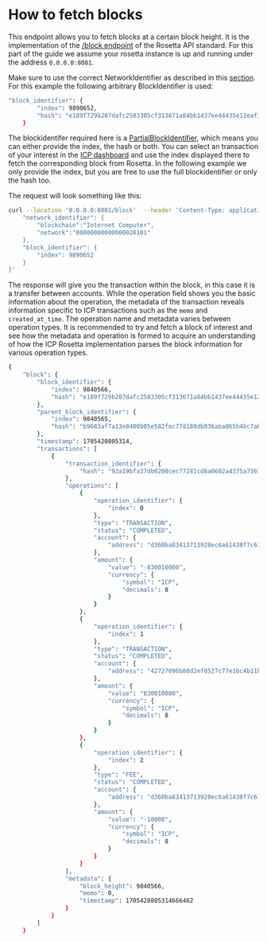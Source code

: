 # How to fetch blocks
This endpoint allows you to fetch blocks at a certain block height.  It is the implementation of the [/block endpoint](https://www.rosetta-api.org/docs/BlockApi.html#block) of the Rosetta API standard. 
For this part of the guide we assume your rosetta instance is up and running under the address `0.0.0.0:8081`.

Make sure to use the correct NetworkIdentifier as described in this [section](/docs/developer-docs/integrations/rosetta/icp_rosetta/data_api/network). For this example the following arbitrary BlockIdentifier is used:
```bash
"block_identifier": {
        "index": 9890652,
        "hash": "e189f729b207dafc2583305cf313671a84bb1437ee44435e12eaf3dcfbcb8fcf"
    }
```
The blockidentifer required here is a [PartialBlockIdentifier](https://www.rosetta-api.org/docs/models/PartialBlockIdentifier.html), which means you can either provide the index, the hash or both. You can select an transaction of your interest in the [ICP dashboard](https://dashboard.internetcomputer.org/transactions) and use the index displayed there to fetch the corresponding block from Rosetta. In the following example we only provide the index, but you are free to use the full blockidentifier or only the hash too.

The request will look something like this:


```bash
curl --location '0.0.0.0:8081/block'  --header 'Content-Type: application/json' --data '{
    "network_identifier": {
        "blockchain":"Internet Computer",
        "network":"00000000000000020101"
    },
    "block_identifier": {
        "index": 9890652
    }
}'
```

The response will give you the transaction within the block, in this case it is a transfer between accounts. While the operation field shows you the basic information about the operation, the metadata of the transaction reveals information specific to ICP transactions such as the `memo` and `created_at_time`. The operation name and metadata varies between operation types. It is recommended to try and fetch a block of interest and see how the metadata and operation is formed to acquire an understanding of how the ICP Rosetta implementation parses the block information for various operation types. 

```bash
{
    "block": {
        "block_identifier": {
            "index": 9840566,
            "hash": "e189f729b207dafc2583305cf313671a84bb1437ee44435e12eaf3dcfbcb8fcf"
        },
        "parent_block_identifier": {
            "index": 9840565,
            "hash": "b9683af7a13e8400b05e582fec77d180db036aba865b4bc7abc0d13ccddeb610"
        },
        "timestamp": 1705420805314,
        "transactions": [
            {
                "transaction_identifier": {
                    "hash": "93a19bfa37db0200cec77281cd8a0602a4375a7367338e7c6973f93a42e6eb5e"
                },
                "operations": [
                    {
                        "operation_identifier": {
                            "index": 0
                        },
                        "type": "TRANSACTION",
                        "status": "COMPLETED",
                        "account": {
                            "address": "d360ba83413713928ec6a61438f7c611c6c81a09b36a99462f654473f9a1a671"
                        },
                        "amount": {
                            "value": "-830010000",
                            "currency": {
                                "symbol": "ICP",
                                "decimals": 8
                            }
                        }
                    },
                    {
                        "operation_identifier": {
                            "index": 1
                        },
                        "type": "TRANSACTION",
                        "status": "COMPLETED",
                        "account": {
                            "address": "42727096b88d2ef0527c77e16c4b11b8685e623bfdd0b035b3680f36078cca06"
                        },
                        "amount": {
                            "value": "830010000",
                            "currency": {
                                "symbol": "ICP",
                                "decimals": 8
                            }
                        }
                    },
                    {
                        "operation_identifier": {
                            "index": 2
                        },
                        "type": "FEE",
                        "status": "COMPLETED",
                        "account": {
                            "address": "d360ba83413713928ec6a61438f7c611c6c81a09b36a99462f654473f9a1a671"
                        },
                        "amount": {
                            "value": "-10000",
                            "currency": {
                                "symbol": "ICP",
                                "decimals": 8
                            }
                        }
                    }
                ],
                "metadata": {
                    "block_height": 9840566,
                    "memo": 0,
                    "timestamp": 1705420805314666462
                }
            }
        ]
    }
```